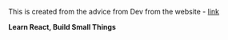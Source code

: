 This is created from the advice from Dev from the website - 
[link](https://daveceddia.com/react-practice-projects/?__s=42dvpcziqniscasgkd39)

**Learn React, Build Small Things**
